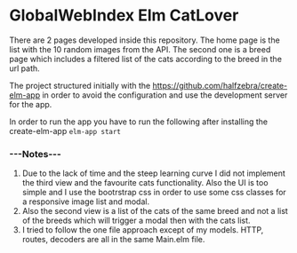 # GlobalWebIndex Elm CatLover

There are 2 pages developed inside this repository. 
The home page is the list with the 10 random images from the API. The second one is a breed page which includes a filtered list of the cats according to the breed in the url path.

The project structured initially with the https://github.com/halfzebra/create-elm-app in order to avoid the configuration and use the development server for the app.

In order to run the app you have to run the following after installing the create-elm-app
`elm-app start`

### ---Notes--- 
1. Due to the lack of time and the steep learning curve I did not implement the third view and the favourite cats functionality. Also the UI is too simple and I use the bootrstrap css  in order to use some css classes for a responsive image list and modal.
2. Also the second view is a list of the cats of the same breed and not a list of the breeds which will trigger a modal then with the cats list.
3. I tried to follow the one file approach except of my models. HTTP, routes, decoders are all in the same Main.elm file. 
